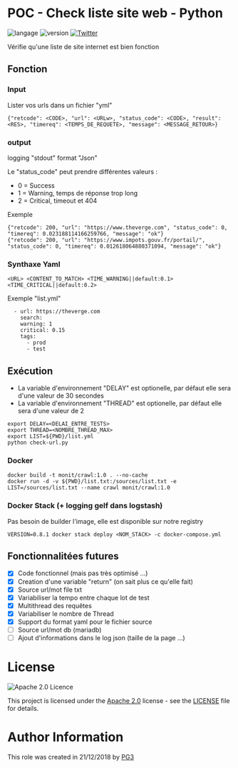 # POC - Check liste site web - Python

![langage](https://img.shields.io/badge/Langage-Python-green.svg) 
![version](https://img.shields.io/badge/version-Alpha-red.svg)
[![Twitter](https://img.shields.io/twitter/follow/pg3io.svg?style=social)](https://twitter.com/intent/follow?screen_name=pg3io)

Vérifie qu'une liste de site internet est bien fonction

## Fonction
### Input
Lister vos urls dans un fichier "yml"
```
{"retcode": <CODE>, "url": <URLw>, "status_code": <CODE>, "result": <RES>, "timereq": <TEMPS_DE_REQUETE>, "message": <MESSAGE_RETOUR>}
```

### output
logging "stdout" format "Json"

Le "status_code" peut prendre différentes valeurs :
* 0 = Success
* 1 = Warning, temps de réponse trop long
* 2 = Critical, timeout et 404

Exemple
```
{"retcode": 200, "url": "https://www.theverge.com", "status_code": 0, "timereq": 0.023188114166259766, "message": "ok"}
{"retcode": 200, "url": "https://www.impots.gouv.fr/portail/", "status_code": 0, "timereq": 0.012618064880371094, "message": "ok"}
```

### Synthaxe Yaml
```
<URL> <CONTENT_TO_MATCH> <TIME_WARNING||default:0.1> <TIME_CRITICAL||default:0.2>
```

Exemple "list.yml"
```
  - url: https://theverge.com
    search: 
    warning: 1
    critical: 0.15
    tags:
      - prod
      - test
```

## Exécution
* La variable d'environnement "DELAY" est optionelle, par défaut elle sera d'une valeur de 30 secondes
* La variable d'environnement "THREAD" est optionelle, par défaut elle sera d'une valeur de 2
```
export DELAY=<DELAI_ENTRE_TESTS>
export THREAD=<NOMBRE_THREAD_MAX>
export LIST=${PWD}/list.yml
python check-url.py
```

### Docker
```
docker build -t monit/crawl:1.0 . --no-cache
docker run -d -v ${PWD}/list.txt:/sources/list.txt -e LIST=/sources/list.txt --name crawl monit/crawl:1.0
```
### Docker Stack (+ logging gelf dans logstash)
Pas besoin de builder l'image, elle est disponible sur notre registry
```
VERSION=0.8.1 docker stack deploy <NOM_STACK> -c docker-compose.yml
```

## Fonctionnalitées futures
- [x] Code fonctionnel (mais pas très optimisé ...)
- [x] Creation d'une variable "return" (on sait plus ce qu'elle fait)
- [x] Source url/mot file txt
- [x] Variabiliser la tempo entre chaque lot de test
- [x] Multithread des requêtes
- [x] Variabiliser le nombre de Thread
- [x] Support du format yaml pour le fichier source
- [ ] Source url/mot db (mariadb)
- [ ] Ajout d'informations dans le log json (taille de la page ...)

# License

![Apache 2.0 Licence](https://img.shields.io/hexpm/l/plug.svg)

This project is licensed under the [Apache 2.0](https://www.apache.org/licenses/LICENSE-2.0) license - see the [LICENSE](LICENSE) file for details.

# Author Information
This role was created in 21/12/2018 by [PG3](https://pg3.io)
